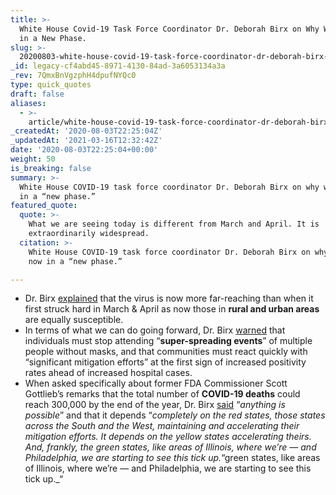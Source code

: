 ```yaml
---
title: >-
  White House Covid-19 Task Force Coordinator Dr. Deborah Birx on Why We're Now
  in a New Phase.
slug: >-
  20200803-white-house-covid-19-task-force-coordinator-dr-deborah-birx-on-why-were-now-in-a-new-phase
_id: legacy-cf4abd45-8971-4130-84ad-3a6053134a3a
_rev: 7QmxBnVgzphH4dpufNYQc0
type: quick_quotes
draft: false
aliases:
  - >-
    article/white-house-covid-19-task-force-coordinator-dr-deborah-birx-on-why-were-now-in-a-new-phase/
_createdAt: '2020-08-03T22:25:04Z'
_updatedAt: '2021-03-16T12:32:42Z'
date: '2020-08-03T22:25:04+00:00'
weight: 50
is_breaking: false
summary: >-
  White House COVID-19 task force coordinator Dr. Deborah Birx on why we’re now
  in a “new phase.”
featured_quote:
  quote: >-
    What we are seeing today is different from March and April. It is
    extraordinarily widespread.
  citation: >-
    White House COVID-19 task force coordinator Dr. Deborah Birx on why we’re
    now in a “new phase.”

---
```

* Dr. Birx [explained](https://www.cnn.com/videos/politics/2020/08/02/sotu-birx-on-virus.cnn) that the virus is now more far-reaching than when it first struck hard in March & April as now those in **rural and urban areas** are equally susceptible.
* In terms of what we can do going forward, Dr. Birx [warned](http://transcripts.cnn.com/TRANSCRIPTS/2008/02/sotu.01.html) that individuals must stop attending “**super-spreading events**” of multiple people without masks, and that communities must react quickly with “significant mitigation efforts” at the first sign of increased positivity rates ahead of increased hospital cases.
* When asked specifically about former FDA Commissioner Scott Gottlieb’s remarks that the total number of **COVID-19 deaths** could reach 300,000 by the end of the year, Dr. Birx [said](http://transcripts.cnn.com/TRANSCRIPTS/2008/02/sotu.01.html) “_anything is possible_” and that it depends “_completely on the red states, those states across the South and the West, maintaining and accelerating their mitigation efforts. It depends on the yellow states accelerating theirs. And, frankly, the green states, like areas of Illinois, where we’re — and Philadelphia, we are starting to see this tick up._“green states, like areas of Illinois, where we’re — and Philadelphia, we are starting to see this tick up._“